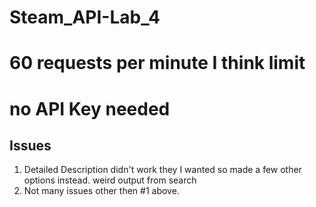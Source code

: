 # Steam_API-Lab_4
# 60 requests per minute I think limit
# no API Key needed

## Issues

1. Detailed Description didn't work they I wanted so made a few other options instead. weird output from search
2. Not many issues other then #1 above.


